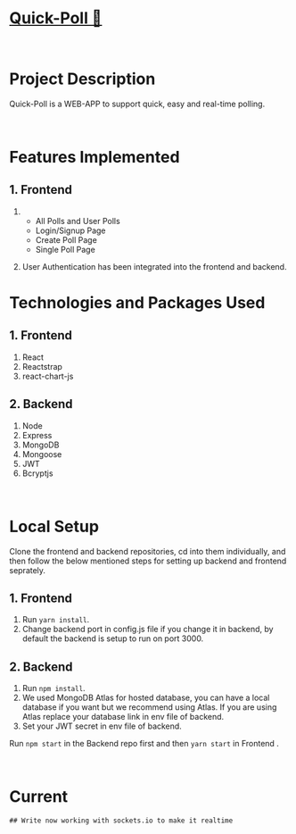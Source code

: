 # [Quick-Poll 🔗](https://quickpoll.netlify.app/home)

<br/>

# Project Description

Quick-Poll is a WEB-APP to support quick, easy and real-time polling.

<br/>



# Features Implemented

## 1. Frontend

1.
   - All Polls and User Polls
   - Login/Signup Page
   - Create Poll Page
   - Single Poll Page
   
2. User Authentication has been integrated into the frontend and backend.



# Technologies and Packages Used

## 1. Frontend

1. React
2. Reactstrap
3. react-chart-js


## 2. Backend

1. Node
2. Express
3. MongoDB
4. Mongoose
5. JWT
6. Bcryptjs

<br/>

# Local Setup

Clone the frontend and backend repositories, cd into them individually, and then follow the below mentioned steps for setting up backend and frontend seprately.

## 1. Frontend

1. Run `yarn install`.
2. Change backend port in config.js file if you change it in backend, by default the backend is setup to run on port 3000.

## 2. Backend

1. Run `npm install`.
2. We used MongoDB Atlas for hosted database, you can have a local database if you want but we recommend using Atlas. If you are using Atlas replace your database link in env file of backend.
3. Set your JWT secret in env file of backend.

Run `npm start` in the Backend repo first and then `yarn start` in Frontend .

<br/>

# Current
    ## Write now working with sockets.io to make it realtime